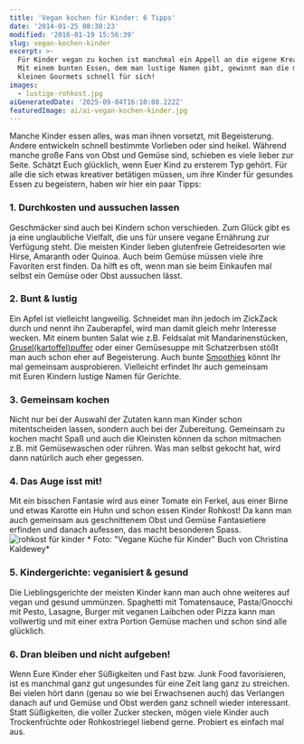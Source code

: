 ```yaml
---
title: 'Vegan kochen für Kinder: 6 Tipps'
date: '2014-01-25 08:30:23'
modified: '2016-01-19 15:56:39'
slug: vegan-kochen-kinder
excerpt: >-
  Für Kinder vegan zu kochen ist manchmal ein Appell an die eigene Kreativität.
  Mit einem bunten Essen, dem man lustige Namen gibt, gewinnt man die meisten
  kleinen Gourmets schnell für sich!
images:
  - lustige-rohkost.jpg
aiGeneratedDate: '2025-09-04T16:10:08.222Z'
featuredImage: ai/ai-vegan-kochen-kinder.jpg
---
```


Manche Kinder essen alles, was man ihnen vorsetzt, mit Begeisterung. Andere entwickeln schnell bestimmte Vorlieben oder sind heikel. Während manche große Fans von Obst und Gemüse sind, schieben es viele lieber zur Seite. Schätzt Euch glücklich, wenn Euer Kind zu ersterem Typ gehört. Für alle die sich etwas kreativer betätigen müssen, um ihre Kinder für gesundes Essen zu begeistern, haben wir hier ein paar Tipps:

### 1\. Durchkosten und aussuchen lassen

Geschmäcker sind auch bei Kindern schon verschieden. Zum Glück gibt es ja eine unglaubliche Vielfalt, die uns für unsere vegane Ernährung zur Verfügung steht. Die meisten Kinder lieben glutenfreie Getreidesorten wie Hirse, Amaranth oder Quinoa. Auch beim Gemüse müssen viele ihre Favoriten erst finden. Da hilft es oft, wenn man sie beim Einkaufen mal selbst ein Gemüse oder Obst aussuchen lässt.

### 2\. Bunt & lustig

Ein Apfel ist vielleicht langweilig. Schneidet man ihn jedoch im ZickZack durch und nennt ihn Zauberapfel, wird man damit gleich mehr Interesse wecken. Mit einem bunten Salat wie z.B. Feldsalat mit Mandarinenstücken, [Grusel(kartoffel)puffer](https://www.veganblatt.com/kartoffelpuffer) oder einer Gemüsesuppe mit Schatzerbsen stößt man auch schon eher auf Begeisterung. Auch bunte [Smoothies](https://www.veganblatt.com/smoothies-statt-medizin) könnt Ihr mal gemeinsam ausprobieren. Vielleicht erfindet Ihr auch gemeinsam mit Euren Kindern lustige Namen für Gerichte.

### 3\. Gemeinsam kochen

Nicht nur bei der Auswahl der Zutaten kann man Kinder schon mitentscheiden lassen, sondern auch bei der Zubereitung. Gemeinsam zu kochen macht Spaß und auch die Kleinsten können da schon mitmachen z.B. mit Gemüsewaschen oder rühren. Was man selbst gekocht hat, wird dann natürlich auch eher gegessen.

### 4\. Das Auge isst mit!

Mit ein bisschen Fantasie wird aus einer Tomate ein Ferkel, aus einer Birne und etwas Karotte ein Huhn und schon essen Kinder Rohkost! Da kann man auch gemeinsam aus geschnittenem Obst und Gemüse Fantasietiere erfinden und danach aufessen, das macht besonderen Spass. ![rohkost für kinder](https://www.veganblatt.com/i/lustige-rohkost.jpg) \* Foto: "Vegane Küche für Kinder" Buch von Christina Kaldewey\*

### 5\. Kindergerichte: veganisiert & gesund

Die Lieblingsgerichte der meisten Kinder kann man auch ohne weiteres auf vegan und gesund ummünzen. Spaghetti mit Tomatensauce, Pasta/Gnocchi mit Pesto, Lasagne, Burger mit veganen Laibchen oder Pizza kann man vollwertig und mit einer extra Portion Gemüse machen und schon sind alle glücklich.

### 6\. Dran bleiben und nicht aufgeben!

Wenn Eure Kinder eher Süßigkeiten und Fast bzw. Junk Food favorisieren, ist es manchmal ganz gut ungesundes für eine Zeit lang ganz zu streichen. Bei vielen hört dann (genau so wie bei Erwachsenen auch) das Verlangen danach auf und Gemüse und Obst werden ganz schnell wieder interessant. Statt Süßigkeiten, die voller Zucker stecken, mögen viele Kinder auch Trockenfrüchte oder Rohkostriegel liebend gerne. Probiert es einfach mal aus.
